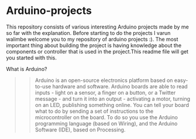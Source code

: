# Arduino-projects
This repository consists of various interesting  Arduino projects made by me so far with the explanation. Before starting to do the projects I varun walimbe welcome you to my repository of arduino projects :). The most important thing about building the project is having knowledge about the components or controller that is used in the project.This readme file will get you started with this.

What is Arduino?
>>Arduino is an open-source electronics platform based on easy-to-use hardware and software. Arduino boards are able to read inputs - light on a sensor, a finger on a button, or a Twitter message - and turn it into an output - activating a motor, turning on an LED, publishing something online. You can tell your board what to do by sending a set of instructions to the microcontroller on the board. To do so you use the Arduino programming language (based on Wiring), and the Arduino Software (IDE), based on Processing.
